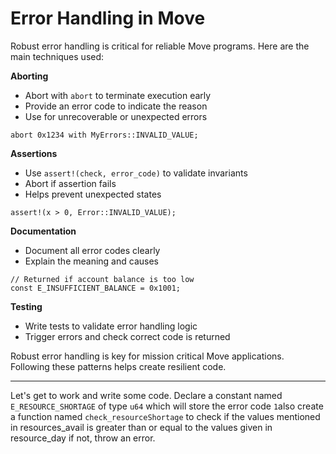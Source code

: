 # Error Handling in Move

Robust error handling is critical for reliable Move programs. Here are the main techniques used:

**Aborting**

- Abort with `abort` to terminate execution early
- Provide an error code to indicate the reason
- Use for unrecoverable or unexpected errors

```move
abort 0x1234 with MyErrors::INVALID_VALUE;
```

**Assertions** 

- Use `assert!(check, error_code)` to validate invariants
- Abort if assertion fails
- Helps prevent unexpected states

```move
assert!(x > 0, Error::INVALID_VALUE);
``` 

**Documentation**

- Document all error codes clearly
- Explain the meaning and causes

```move
// Returned if account balance is too low  
const E_INSUFFICIENT_BALANCE = 0x1001;
```

**Testing** 

- Write tests to validate error handling logic
- Trigger errors and check correct code is returned

Robust error handling is key for mission critical Move applications. Following these patterns helps create resilient code.

---
Let's get to work and write some code. Declare a constant named `E_RESOURCE_SHORTAGE` of type `u64` which will store the error code `1`also create a function named `check_resourceShortage` to check if the values mentioned in resources_avail is greater than or equal to the values given in resource_day if not, throw an error.


